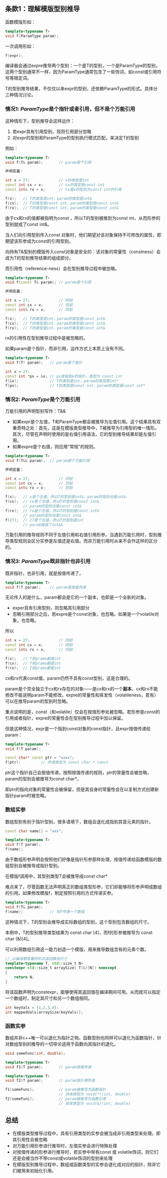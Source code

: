 ## 条款1：理解模版型别推导

函数模版形如：

```cpp
template<typename T>
void f(ParamType param);
```

一次调用形如：

```cpp
f(expr);
```

编译器会通过expre推导两个型别：一个是T的型别，一个是ParamType的型别，这两个型别通常不一样，因为ParamType通常包含了一些饰词，如const或引用符号等限定词。

T的型别推导结果，不仅仅以来expr的型别，还依赖ParamType的形式。具体分三种情况讨论。

### 情况1: *ParamType*是个指针或者引用，但不是个万能引用

这种情形下，型别推导会这样运作：

1. 若expr具有引用型别，现将引用部分忽略
2. 对expr的型别和ParamType的型别执行模式匹配，来决定T的型别

例如：

```cpp
template<typename T>
void f(T& param);		// param是个引用

声明变量：

int x = 27;				// x的类型是int
const int cx = x;		// cx的类型是const int
const int& rx = x;		// rx是x的型别为const int的引用

f(x);	// T的类型是int，param的类型是int&
f(cx);	// T的类型是const int，param的类型是const int&
f(rx);	// T的类型是const int，param的类型是const int&
```

由于cx和rx的值都被指明为const ，所以T的型别被推到为const int，从而形参的型别就成了const int&。

当人们向引用型别传入const 对象时，他们期望对该对象保持不可修改的属性，即期望该形参成为const的引用型别。

向持有T&型别的模版传入const对象是安全的：该对象的常量性（constness）会成为T的型别推导结果的组成部分。

而引用性（reference-ness）会在型别推导过程中被忽略。

```cpp
template<typename T>
void f(const T& param);	// param是个引用

声明变量：

int x = 27;				// 同前
const int cx = x;		// 同前
const int& rx = x;		// 同前

f(x);	// T的类型是int，param的类型是const int&
f(cx);	// T的类型是int，param的类型是const int&
f(rx);	// T的类型是int，param的类型是const int&
```

rx的引用性在型别推导过程中是被忽略的。

如果param是个指针，而非引用，运作方式上本质上没有不同。

```cpp
template<typename T>
void f(T* param);	// param是个指针

int x = 27;
const int *px = &x;	// px是指到x的指针，类型为 const int
f(&x);				// T的类型是int，param的类型是int*
f(px);				// T的类型是const int，param的类型是const int*
```

### 情况2: *ParamType*是个万能引用

万能引用的声明型别写作：T&&

- 如果expr是个左值，T和ParamType都会被推导为左值引用。这个结果具有双重奇特之处：首先，这是在模版类型推导中，T被推导为引用型的唯一情形。其次，尽管在声明时使用的是右值引用语法，它的型别推导结果却是左值引用。
- 如果expre是个右值，则应用“常规”的规则。

```cpp
template<typename T>
void f(T&& param);	// param是个万能引用

声明变量：

int x = 27;				// 同前
const int cx = x;		// 同前
const int& rx = x;		// 同前

f(x);	// x是个左值，所以T的型别是int&，param的型别也是int&
f(cx);	// cx是个左值，所以T的型别是const int&
		// param的型别也是const int&
f(rx);	// rx是个左值，所以T的型别是const int&
		// param的型别也是const int&
f(27);	// 27是个右值，所以T的型别是int
		// param就成了int&&
```

万能引用的推导规则不同于左值引用和右值引用形参。当遇到万能引用时，型别推导类型规则会区分实参是左值还是右值。而非万能引用时从来不会作这样的区分的。

### 情况3: *ParamType*既非指针也非引用

既非指针，也非引用，就是按值传递了。

```cpp
template<typename T>
void f(T param);	// param是按值传递
```

无论传入的是什么，param都会是它的一个副本，也即是一个全新的对象。

- exper具有引用型别，则忽略其引用部分
- 忽略引用部分之后，若expre是个const对象，也忽略。如果是一个volatile对象，也忽略。

所以

```cpp
int x = 27;				// 同前
const int cx = x;		// 同前
const int& rx = x;		// 同前

f(x);	// T和prama都是int
f(cx);	// T和prama都是int
f(rx);	// T和prama都是int
```

cx和rx代表const值，param仍然不具有const型别，这是合理的。

param是个完全独立于cx和rx存在的对象——是cx和rx的一个**副本**，cx和rx不能修改不能说明param不能修改。expre的常量性和挥发性（volatileness，若有）可以在推导param的型别时忽略。

重点说明的是，const（和volatile）仅会在按值形参处被忽略。若形参是const的引用或者指针，expre的常量性会在型别推导过程中加以保留。

但是这种情况，expr是一个指到const对象的const指针，且expr按值传递给param：

```cpp
template<typename T>
void f(T param);

const char* const ptr = "xxxx";
f(ptr);			// 传递类型为 const char * const
```

ptr这个指针自己会按值传递，按照按值传递的规则，ptr的常量性会被忽略，param的型别会被推导为const char*。

即ptr的指向对象的常量性会被保留，但是其自身的常量性会在以复制方式创建新指针param时被忽略。

### 数组实参

数组型别有别于指针型别，很多语境下，数组会退化成指到其首元素的指针。

```cpp
const char name[] = "xxx";

template<typename T>
void f(T param);
f(name);
```

由于数组形参声明会按照他们好像是指针形参那样处理，按值传递给函数模版的数组型别会被推导成指针型别。

在模版f调用中，其型别类型T会被推导成const char*

难点来了，尽管函数无法声明真正的数组类型形参，它们却能够将形参声明成数组的引用。如果修改模版f，制定按照引用的方式传递实参。

```cpp
template<typename T>
void f(T& param);
f(name);			// 向f传递一个数组
```

这种情况下，T的型别会推导成实际数组的型别，这个型别包含数组的尺寸。

本例中，T的型别推导类型结果为 const char [4]，而f的形参被推导为 const char (&)[4]。

可以利用数组引用这一能力创造一个模版，用来推导数组含有的元素个数。

```cpp
// 以编译期常量的形式返回数组尺寸
template<typename T, std::size_t N>
constexpr std::size_t arraySize( T(&)[N]) noexcept
{
    return N;
}
```

将该函数声明为constexpr，能够使得其返回值在编译期间可用。从而就可以指定一个数组时，制定其尺寸和另一个数组相同。

```cpp
int keyVals = {1,2,3,4};
int mappedVals[arraySize(keyVals)];
```

### 函数实参

数组并非c++唯一可以退化为指针之物。函数型别也同样可以退化为函数指针，针对数组型别的推导的一切导论适用于函数向其指针的退化。

```cpp
void someFunc(int, double);

template<typename T>
void f1(T param);		// param按值传递

template<typename T>
void f2(T param);		// param按引用传递

f1(someFunc);			// param被推导为函数指针
						// 具体类型为 void(*)(int, double)
f2(someFunc);			// param被推导为函数引用
						// 具体类型为 void(&)(int, double)
```



## 总结

- 在模版类型推导过程中，具有引用类型的实参会被当成非引用类型来处理。即其引用性会被忽略
- 对万能引用形参进行推导时，左值实参会进行特殊处理
- 对按值传递的形参进行推导时，若实参中带有const 或 volatile饰词，则它们还是会被当作不带const或volatile饰词的型别来处理
- 在模版型别推导过程中，数组或函数类型的实参会退化成对应的指针，除非它们被用来初始化引用。











